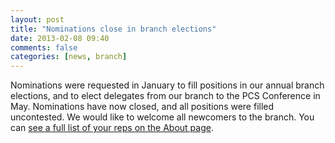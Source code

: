 ```yaml
---
layout: post
title: "Nominations close in branch elections"
date: 2013-02-08 09:40
comments: false
categories: [news, branch]
---
```

Nominations were requested in January to fill positions in our annual branch elections, and to elect delegates from our branch to the PCS Conference in May. Nominations have now closed, and all positions were filled uncontested. We would like to welcome all newcomers to the branch. You can [see a full list of your reps on the About page](/about).